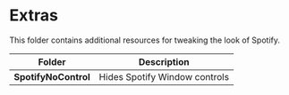 # Extras

This folder contains additional resources for tweaking the look of
Spotify.

| Folder      | Description |
| ----------- | ----------- |
| **SpotifyNoControl**      | Hides Spotify Window controls |
